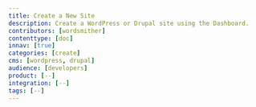 ```yaml
---
title: Create a New Site
description: Create a WordPress or Drupal site using the Dashboard.
contributors: [wordsmither]
contenttype: [doc]
innav: [true]
categories: [create]
cms: [wordpress, drupal]
audience: [developers]
product: [--]
integration: [--]
tags: [--]
---
```


